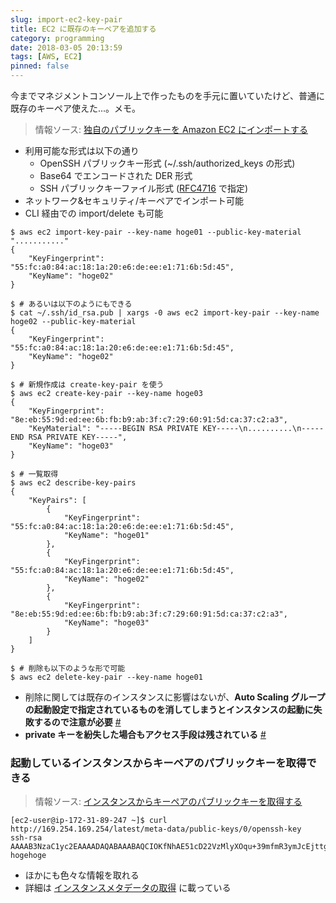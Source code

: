 ```yaml
---
slug: import-ec2-key-pair
title: EC2 に既存のキーペアを追加する
category: programming
date: 2018-03-05 20:13:59
tags: [AWS, EC2]
pinned: false
---
```


今までマネジメントコンソール上で作ったものを手元に置いていたけど、普通に既存のキーペア使えた...。メモ。

> 情報ソース: [独自のパブリックキーを Amazon EC2 にインポートする](https://docs.aws.amazon.com/ja_jp/AWSEC2/latest/UserGuide/ec2-key-pairs.html#how-to-generate-your-own-key-and-import-it-to-aws)

- 利用可能な形式は以下の通り
  - OpenSSH パブリックキー形式 (~/.ssh/authorized_keys の形式)
  - Base64 でエンコードされた DER 形式
  - SSH パブリックキーファイル形式 ([RFC4716](http://tools.ietf.org/html/rfc4716) で指定)
- ネットワーク&セキュリティ/キーペアでインポート可能
- CLI 経由での import/delete も可能

```
$ aws ec2 import-key-pair --key-name hoge01 --public-key-material "..........."
{
    "KeyFingerprint": "55:fc:a0:84:ac:18:1a:20:e6:de:ee:e1:71:6b:5d:45",
    "KeyName": "hoge02"
}

$ # あるいは以下のようにもできる
$ cat ~/.ssh/id_rsa.pub | xargs -0 aws ec2 import-key-pair --key-name hoge02 --public-key-material
{
    "KeyFingerprint": "55:fc:a0:84:ac:18:1a:20:e6:de:ee:e1:71:6b:5d:45",
    "KeyName": "hoge02"
}

$ # 新規作成は create-key-pair を使う
$ aws ec2 create-key-pair --key-name hoge03
{
    "KeyFingerprint": "8e:eb:55:9d:ed:ee:6b:fb:b9:ab:3f:c7:29:60:91:5d:ca:37:c2:a3",
    "KeyMaterial": "-----BEGIN RSA PRIVATE KEY-----\n..........\n-----END RSA PRIVATE KEY-----",
    "KeyName": "hoge03"
}

$ # 一覧取得
$ aws ec2 describe-key-pairs
{
    "KeyPairs": [
        {
            "KeyFingerprint": "55:fc:a0:84:ac:18:1a:20:e6:de:ee:e1:71:6b:5d:45",
            "KeyName": "hoge01"
        },
        {
            "KeyFingerprint": "55:fc:a0:84:ac:18:1a:20:e6:de:ee:e1:71:6b:5d:45",
            "KeyName": "hoge02"
        },
        {
            "KeyFingerprint": "8e:eb:55:9d:ed:ee:6b:fb:b9:ab:3f:c7:29:60:91:5d:ca:37:c2:a3",
            "KeyName": "hoge03"
        }
    ]
}

$ # 削除も以下のような形で可能
$ aws ec2 delete-key-pair --key-name hoge01
```

- 削除に関しては既存のインスタンスに影響はないが、**Auto Scaling グループの起動設定で指定されているものを消してしまうとインスタンスの起動に失敗するので注意が必要** [#](https://docs.aws.amazon.com/ja_jp/AWSEC2/latest/UserGuide/ec2-key-pairs.html#delete-key-pair)
- **private キーを紛失した場合もアクセス手段は残されている** [#](https://docs.aws.amazon.com/ja_jp/AWSEC2/latest/UserGuide/ec2-key-pairs.html#replacing-lost-key-pair)

### 起動しているインスタンスからキーペアのパブリックキーを取得できる

> 情報ソース: [インスタンスからキーペアのパブリックキーを取得する](https://docs.aws.amazon.com/ja_jp/AWSEC2/latest/UserGuide/ec2-key-pairs.html#retrieving-the-public-key-instance)

```
[ec2-user@ip-172-31-89-247 ~]$ curl http://169.254.169.254/latest/meta-data/public-keys/0/openssh-key
ssh-rsa AAAAB3NzaC1yc2EAAAADAQABAAABAQCIOKfNhAE51cD22VzMlyXOqu+39mfmR3ymJcEjttg2duh41gCfUMWJ/WbKlvv09keajQTJBmQlzauoneAuKLqKOCjjvS+2ORosM4JbMVvPlwU1/FZJTK7uPjCU+hoA3GAF2tSX6R0c77yruHQWnx5ByJC8QnG36Q82NdW9RFichvzDnnwEQl01GiTfnkIVQfwcOTMvDS+N0fvNWh8tKCeFmnXfIY5YWVfHQ6SdQBGRC4e0D/hzKZWRSy/Lin8vpajJNApj1tnBYN+J6T0Mi9GjVUGIvFM4kdaSu43G8rvUpmbj/82FT9HrmkCfCn9N/cRaFECZyiFuKdhllF0Xz/M1 hogehoge
```

- ほかにも色々な情報を取れる
- 詳細は [インスタンスメタデータの取得](https://docs.aws.amazon.com/ja_jp/AWSEC2/latest/UserGuide/ec2-instance-metadata.html#instancedata-data-retrieval) に載っている

